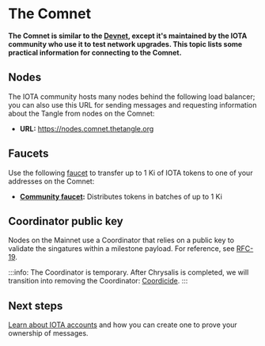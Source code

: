 # The Comnet

**The Comnet is similar to the [Devnet](../networks/devnet.md), except it's maintained by the IOTA community who use it to test network upgrades. This topic lists some practical information for connecting to the Comnet.**

## Nodes

The IOTA community hosts many nodes behind the following load balancer; you can also use this URL for sending messages and requesting information about the Tangle from nodes on the Comnet:

- **URL:** https://nodes.comnet.thetangle.org

## Faucets

Use the following [faucet](../references/glossary.md#faucet) to transfer up to 1 Ki of IOTA tokens to one of your addresses on the Comnet:

- **[Community faucet](https://faucet.comnet.einfachiota.de/#/):** Distributes tokens in batches of up to 1 Ki

## Coordinator public key

Nodes on the Mainnet use a Coordinator that relies on a public key to validate the singatures within a milestone payload. For reference, see [RFC-19](https://github.com/jakubcech/protocol-rfcs/blob/jakubcech-milestonepayload/text/0019-milestone-payload/0019-milestone-payload.md).

:::info:
The Coordinator is temporary. After Chrysalis is completed, we will transition into removing the Coordinator: [Coordicide](https://coordicide.iota.org/post-coordinator).
:::

## Next steps

[Learn about IOTA accounts](../accounts/overview.md) and how you can create one to prove your ownership of messages.

